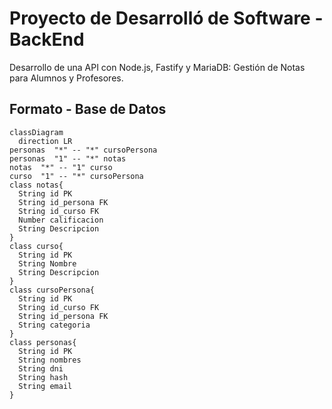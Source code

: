 # Proyecto de Desarrolló de Software - BackEnd
Desarrollo de una API con Node.js, Fastify y MariaDB: Gestión de Notas para Alumnos y Profesores.

## Formato - Base de Datos
```mermaid
classDiagram
  direction LR
personas  "*" -- "*" cursoPersona
personas  "1" -- "*" notas
notas  "*" -- "1" curso
curso  "1" -- "*" cursoPersona
class notas{
  String id PK
  String id_persona FK
  String id_curso FK
  Number calificacion
  String Descripcion
}
class curso{
  String id PK
  String Nombre
  String Descripcion
}
class cursoPersona{
  String id PK
  String id_curso FK
  String id_persona FK
  String categoria
}
class personas{
  String id PK
  String nombres
  String dni
  String hash
  String email
}

```
